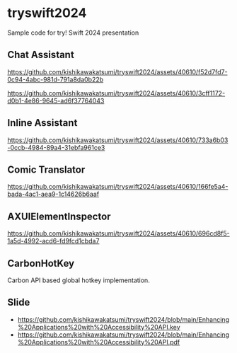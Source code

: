 # tryswift2024

Sample code for try! Swift 2024 presentation

## Chat Assistant

https://github.com/kishikawakatsumi/tryswift2024/assets/40610/f52d7fd7-0c94-4abc-981d-791a8da0b22b

https://github.com/kishikawakatsumi/tryswift2024/assets/40610/3cff1172-d0b1-4e86-9645-ad6f37764043

## Inline Assistant

https://github.com/kishikawakatsumi/tryswift2024/assets/40610/733a6b03-0ccb-4984-89a4-31ebfa961ce3

## Comic Translator

https://github.com/kishikawakatsumi/tryswift2024/assets/40610/166fe5a4-bada-4ac1-aea9-1c14626b6aaf

## AXUIElementInspector

https://github.com/kishikawakatsumi/tryswift2024/assets/40610/696cd8f5-1a5d-4992-acd6-fd9fcd1cbda7

## CarbonHotKey

Carbon API based global hotkey implementation.

## Slide

- https://github.com/kishikawakatsumi/tryswift2024/blob/main/Enhancing%20Applications%20with%20Accessibility%20API.key
- https://github.com/kishikawakatsumi/tryswift2024/blob/main/Enhancing%20Applications%20with%20Accessibility%20API.pdf
